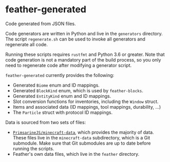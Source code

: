 # feather-generated

Code generated from JSON files.

Code generators are written in Python and live in the `generators` directory. The script `regenerate.sh`
can be used to invoke all generators and regenerate all code.

Running these scripts requires `rustfmt` and Python 3.6 or greater. Note that code generation
is not a mandatory part of the build process, so you only need to regenerate code after modifying
a generator script.

`feather-generated` currently provides the following:
* Generated `Biome` enum and ID mappings.
* Generated `BlockKind` enum, which is used by `feather-blocks`.
* Generated `EntityKind` enum and ID mappings.
* Slot conversion functions for inventories, including the `Window` struct.
* Items and associated data (ID mappings, tool mappings, durability, ...)
* The `Particle` struct with protocol ID mappings.

Data is sourced from two sets of files:
* [`PrimsarineJS/minecraft-data`](https://github.com/PrismarineJS/minecraft-data), which provides the majority
of data. These files live in the `minecraft-data` subdirectory, which is a Git submodule. Make sure
that Git submodules are up to date before running the scripts.
* Feather's own data files, which live in the `feather` directory.
